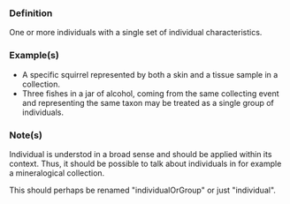 ### Definition

One or more individuals with a single set of individual characteristics.

### Example(s)

* A specific squirrel represented by both a skin and a tissue sample in a collection.
* Three fishes in a jar of alcohol, coming from the same collecting event and representing the same taxon may be treated as a single group of individuals.

### Note(s)

Individual is understod in a broad sense and should be applied within its context. Thus, it should be possible to talk about individuals in for example a mineralogical collection.

This should perhaps be renamed "individualOrGroup" or just "individual".
